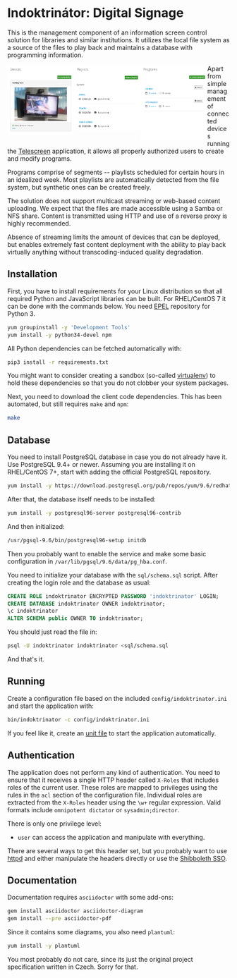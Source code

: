 # Indoktrinátor: Digital Signage

This is the management component of an information screen control solution for libraries and similar institutions. It utilizes the local file system as a source of the files to play back and maintains a database with programming information.

<img alt="Screenshot: Devices" src="doc/screenshots/devices.png" align="left" width="30%"/>
<img alt="Screenshot: Playlists" src="doc/screenshots/playlists.png" align="left" width="30%"/>
<img alt="Screenshot: Programs" src="doc/screenshots/programs.png" align="left" width="30%"/>

Apart from simple management of connected devices running the [Telescreen][] application, it allows all properly authorized users to create and modify programs.

Programs comprise of segments -- playlists scheduled for certain hours in an idealized week. Most playlists are automatically detected from the file system, but synthetic ones can be created freely.

The solution does not support multicast streaming or web-based content uploading. We expect that the files are made accessible using a Samba or NFS share. Content is transmitted using HTTP and use of a reverse proxy is highly recommended.

Absence of streaming limits the amount of devices that can be deployed, but enables extremely fast content deployment with the ability to play back virtually anything without transcoding-induced quality degradation.


## Installation

First, you have to install requirements for your Linux distribution so that all required Python and JavaScript libraries can be built. For RHEL/CentOS 7 it can be done with the commands below. You need [EPEL](https://fedoraproject.org/wiki/EPEL) repository for Python 3.

```sh
yum groupinstall -y 'Development Tools'
yum install -y python34-devel npm
```

All Python dependencies can be fetched automatically with:

```sh
pip3 install -r requirements.txt
```

You might want to consider creating a sandbox (so-called [virtualenv][]) to hold these dependencies so that you do not clobber your system packages.

Next, you need to download the client code dependencies. This has been automated, but still requires `make` and `npm`:

```sh
make
```


## Database

You need to install PostgreSQL database in case you do not already have it. Use PostgreSQL 9.4+ or newer. Assuming you are installing it on RHEL/CentOS 7+, start with adding the official PostgreSQL repository.

```sh
yum install -y https://download.postgresql.org/pub/repos/yum/9.6/redhat/rhel-7-x86_64/pgdg-redhat96-9.6-3.noarch.rpm
```

After that, the database itself needs to be installed:

```sh
yum install -y postgresql96-server postgresql96-contrib
```

And then initialized:

```sh
/usr/pgsql-9.6/bin/postgresql96-setup initdb
```

Then you probably want to enable the service and make some basic configuration in `/var/lib/pgsql/9.6/data/pg_hba.conf`.

You need to initialize your database with the `sql/schema.sql` script. After creating the login role and the database as usual:

```sql
CREATE ROLE indoktrinator ENCRYPTED PASSWORD 'indoktrinator' LOGIN;
CREATE DATABASE indoktrinator OWNER indoktrinator;
\c indoktrinator
ALTER SCHEMA public OWNER TO indoktrinator;
```

You should just read the file in:

```sh
psql -U indoktrinator indoktrinator <sql/schema.sql
```

And that's it.


## Running

Create a configuration file based on the included `config/indoktrinator.ini` and start the application with:

```sh
bin/indoktrinator -c config/indoktrinator.ini
```

If you feel like it, create an [unit file][] to start the application automatically.


## Authentication

The application does not perform any kind of authentication. You need to ensure that it receives a single HTTP header called `X-Roles` that includes roles of the current user. These roles are mapped to privileges using the rules in the `acl` section of the configuration file. Individual roles are extracted from the `X-Roles` header using the `\w+` regular expression. Valid formats include `omnipotent dictator` or `sysadmin;director`.

There is only one privilege level:

- `user` can access the application and manipulate with everything.

There are several ways to get this header set, but you probably want to use [httpd][] and either manipulate the headers directly or use the [Shibboleth SSO][].


## Documentation

Documentation requires `asciidoctor` with some add-ons:

```sh
gem install asciidoctor asciidoctor-diagram
gem install --pre asciidoctor-pdf
```

Since it contains some diagrams, you also need `plantuml`:

```sh
yum install -y plantuml
```

You most probably do not care, since its just the original project specification written in Czech. Sorry for that.


[PostgreSQL]: http://www.postgresql.org/
[Python 3]: https://en.wikipedia.org/wiki/History_of_Python#Version_3.0
[Twisted]: https://twistedmatrix.com/trac/
[virtualenv]: http://docs.python-guide.org/en/latest/dev/virtualenvs/
[unit file]: https://access.redhat.com/documentation/en-US/Red_Hat_Enterprise_Linux/7/html/System_Administrators_Guide/sect-Managing_Services_with_systemd-Unit_Files.html
[httpd]: https://httpd.apache.org/docs/2.4/
[Shibboleth SSO]: https://shibboleth.net/
[Telescreen]: http://github.com/techlib/telescreen/
